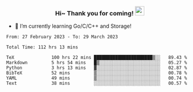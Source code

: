 <h3 align="center">
    Hi~ Thank you for coming!
    <img src="https://media.giphy.com/media/hvRJCLFzcasrR4ia7z/giphy.gif" width="25px">
</h3>

<!--
**pineapple-man/pineapple-man** is a ✨ _special_ ✨ repository because its `README.md` (this file) appears on your GitHub profile.

Here are some ideas to get you started:
- 🔭 I’m currently working on ...
- 🤔 I’m looking for help with ...
- 💬 Ask me about ...
- 📫 How to reach me: ...
- 😄 Pronouns: ...
- ⚡ Fun fact: 
- 👯 I’m looking to collaborate on kubernetes
-->
- 🌱 I’m currently learning Go/C/C++ and Storage!

<!--START_SECTION:waka-->

```text
From: 27 February 2023 - To: 29 March 2023

Total Time: 112 hrs 13 mins

TeX              100 hrs 22 mins ██████████████████████▒░░   89.43 %
Markdown         5 hrs 54 mins   █▒░░░░░░░░░░░░░░░░░░░░░░░   05.27 %
Python           3 hrs 13 mins   ▓░░░░░░░░░░░░░░░░░░░░░░░░   02.87 %
BibTeX           52 mins         ▒░░░░░░░░░░░░░░░░░░░░░░░░   00.78 %
YAML             49 mins         ▒░░░░░░░░░░░░░░░░░░░░░░░░   00.74 %
Text             38 mins         ░░░░░░░░░░░░░░░░░░░░░░░░░   00.57 %
```

<!--END_SECTION:waka-->

